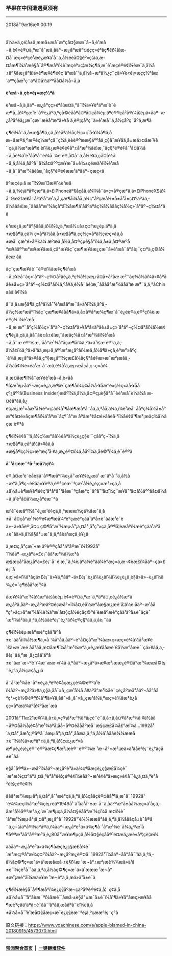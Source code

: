 ### 苹果在中国遭遇莫须有
------------------------

<div class="published">
 <span class="date" title="ä¸­å½æ¶é´">
  <time datetime="2018-09-16T00:19:11+08:00">
   2018å¹´9æ16æ¥ 00:19
  </time>
 </span>
</div>
<br/>
<div class="wsw">
 <p paraeid="{4d6eb6af-4f63-4f8c-8c6a-d5542222aab6}{35}" paraid="1338393143">
  å½ä»ä¸çé¦å±ä¸ææå±æå¯æ°çå¤§ææ¯å¬å¸è¹æå¬å¸è¢«è®¤ä¸ºæ¯å¯æä¸åäº¬æ¿åºæäº¤éçç»éªãç¶èï¼å¦æ­¤å¯æç»éªçè¹æè¿æ¥ä¹å¨ä¸­å½é­éå¤§éº»ç¦ãä¸æ­¤åæ¶ï¼ä¹æè§å¯å®¶æåºï¼è¹æçéº»ç¦æ¾ç¶ä¸æ¯è¹æçé®é¢ï¼èæ¯ä¸­å½å±äº§åæ¿åºå¦ä»è¶æ¥è¶é¢ç¹å°æå¯¹ä¸­å½å¬æ°ä½¿ç¨çä»¥è«é¡»æçç½ªåæ´äººçåæ³ç¨äºå¤å½äººåå¤å½å¬å¸ã
 </p>
 <p paraeid="{4d6eb6af-4f63-4f8c-8c6a-d5542222aab6}{49}" paraid="1785851617">
  <strong>
   è¹æå¬å¸çè«é¡»æç½ªå
  </strong>
 </p>
 <p paraeid="{4d6eb6af-4f63-4f8c-8c6a-d5542222aab6}{63}" paraid="1997281659">
  è¹æå¬å¸ä¸åäº¬æ¿åºçç»éªå¦æ­¤ä¸°å¯ï¼ä»¥è³äºæ¹è¯èæ¶å¸¸å¼ºçæ¹è¯å®è¿äºä¸ºçå©èååºå¤ªå¤çå¼èµ·äºè®®çå³å®ï¼å¦éµä»åäº¬æ¿åºå°éä¿¡æ¯çæ¨æèå°æ°ä»¥å ä¸è®¡çåºç¨ä»è¹æå¨ä¸­å½çåºç¨åºä¸æ¶ã
 </p>
 <p paraeid="{4d6eb6af-4f63-4f8c-8c6a-d5542222aab6}{71}" paraid="2013794979">
  ç¶èï¼å¨ä¸­å±æ§å¶ä¸çä¸­å½åªä½åç½ç»ç¹å·¥ï¼å¶ä¸­åæ¬åæ®ä¸ºæ®éç½æ°çå¨ç¼ä¸èèè®ºææ§äººåä¸ç§å¯æ¥åä¸­å±æä»¤åæ´¥è´´çä¸ä½æ°æå¶é èï¼è¿æ¥é¢é¢å°±å°æ¹¾ãé¦æ¸¯åç§°é®é¢å¯¹å¤å½å¬å¸åé¾ä¹è³ååºå¨èï¼å¯¼è´è®¸å¤å¨ä¸­å½è¥ä¸çå¤å½å¬å¸ä¸å¾ä¸ååºå¨å¾å¤äººçæ¥æ¯å±è¾±çéæ­ä¹éï¼è¹æå¬å¸å¨å°æ¹¾ãé¦æ¸¯åç§°é®é¢ææ¹äºåäº¬çæç«ã
 </p>
 <p paraeid="{4d6eb6af-4f63-4f8c-8c6a-d5542222aab6}{79}" paraid="220355182">
  äºæçèµ·å æ¯ï¼9æ13æ¥ï¼è¹æå¬å¸ä¸¾è¡äºå®çæ°ä¸ä»£iPhoneäº§åçåå¸ä¼ï¼å¨ä»ç»å®çæ°ä¸ä»£iPhoneXSä¼å¨9æ21æ¥å¨åªäºå°æ¹ä¸å¸çæ¶åï¼åå¸ä¼ç°åºçæå½±å±å¹å±ç¤ºäºâä¸­å½âãâé¦æ¸¯âãâå°æ¹¾âç­å°åï¼åæ¶ä¹ååºäºâç¾å½âåâç¾å½ç»´å°äº¬ç¾¤å²âã
 </p>
 <p paraeid="{4d6eb6af-4f63-4f8c-8c6a-d5542222aab6}{111}" paraid="549727097">
  è¹æè¿ä¸æ°äº§ååå¸ä¼ï¼è¿ä¸ªæå½±å±ç¤ºæ¿èµ·äºä¸­å±æ§å¶ä¸çä¼ ç»åªä½åä¸­å±æ§å¶ä¸çç½ç»åªä½çæç«ãä¸­å±æå¨çæ°é»å®£ä¼ æºæä¸­å½ä¸­å¤®çµè§å°ï¼ä¸­å±ä¸­å¤®æºå³æ¥ãäººæ°æ¥æ¥ãæä¸çå°æ¥ãç¯çæ¶æ¥ãæ¿çæ¨å»è¹æå¨å°åè¡¨ç¤ºä¸ç©å¼åéæ åã
 </p>
 <p paraeid="{4d6eb6af-4f63-4f8c-8c6a-d5542222aab6}{125}" paraid="298041952">
  ãç¯çæ¶æ¥ãè´¨é®éï¼âæ¢ç¶è¹æå¬å¸ç¥éå¨âç»´å°äº¬ç¾¤å²âè¿ä¸ªç¾å½çæµ·å¤å±å°åæ æ³¨âç¾å½âï¼ä»¥åºåâè±å±ç»´å°äº¬ç¾¤å²âï¼ä¸ºå¥ä¸è½å¨âé¦æ¸¯âåâå°æ¹¾âåä¹æ æ³¨ä¸ä¸ªâChinaââ¦å¢ï¼â
 </p>
 <p paraeid="{4d6eb6af-4f63-4f8c-8c6a-d5542222aab6}{147}" paraid="265378725">
  å¨ä¸­å±æ§å¶ä¸çåªä½å¯¹è¹æååºæ¨å»ä¹éï¼ä¸äºä¸­å½ç½æ°æåºï¼ãç¯çæ¶æ¥ãåå¶ä»ä¸­å±å®åªæ¾ç¶æ¯å¨è¿éè®ä¸è®²çï¼è¡æè®ç¼ ï¼è¹æå¬å¸æ æ³¨åºç¾å½ç»´å°äº¬ç¾¤å²ä»¥åºå«äºâè±å±ç»´å°äº¬ç¾¤å²âï¼ä½æ¢ç¶è¿ä¸çä¸ä¸å­å¨âè±å±é¦æ¸¯âæâç¾å±å°æ¹¾âï¼è¹æå¬å¸å¨æ è®°é¦æ¸¯åå°æ¹¾å°åçæ¶åï¼ä¸ºä»ä¹è¦æ è®°ä¸ä¸­å½å¢ï¼ä¸ºä»ä¹âä¸æµ·å¸äººæ°æ¿åºâï¼æä¸­å½å¶ä»çå¸èªæ²»åºç´è¾å¸æ¿åºä»¥åä¸çº§æ¿åºï¼çæ­£å¼åç§°åé¢æ»æ¯æ²¡æâä¸­å½âå¢ï¼è«éä¹æ¯å¨æä¸­é¼å¹ä¸æµ·æåçå¸ç¬ç«åï¼
 </p>
 <p paraeid="{4d6eb6af-4f63-4f8c-8c6a-d5542222aab6}{163}" paraid="1872455545">
  ä¸æ­¤åæ¶ï¼å¨æ¥éè¹æå¬å¸è«åå¶å¦æ¹èµ·åäº¬æç«è¿ä¸æ¶æ¯çæ¶åï¼ç¾å½å·¥åæ°é»ç½ç«ãå·¥ååçº¿äººã(Business Insider)æåºï¼ä¸­å½ä¸­å¤®çµè§å°å¨èè¹æå¯è½ä¼å æ­¤éå°âä¸å¿è¦çæ¿æ²»åæ³å¾éº»ç¦âï¼å¹¶åæ¶æåºå¨åä¸ä¸ªåå¸ä¼ä¸ï¼è¹æå¨ååºç¾å½å±å°æ³¢å¤é»åçæ¶åï¼ä¹åªæ¯åçº¯å°æ åºâæ³¢å¤é»åâèå·²ï¼åé¢å¹¶æ²¡æâç¾å½âçæ è®°ã
 </p>
 <p paraeid="{4d6eb6af-4f63-4f8c-8c6a-d5542222aab6}{191}" paraid="522504604">
  ç¶èï¼é¢å¯¹ä¸­å½ç½æ°åå½éåªä½çè¿ç§è´¨çåå²ç¬ï¼ä¸­å±æ§å¶ä¸çåªä½ä»¥åä¸­å±æ§å¶çç½ç»æ°æç¹å·¥ä¸æ¿è®¤ï¼ä¸ååºï¼ä¸åé©³ï¼ä¸è¯è®ºã
 </p>
 <p paraeid="{4d6eb6af-4f63-4f8c-8c6a-d5542222aab6}{199}" paraid="1381659825">
  <strong>
   å¯¹å¤èæ¨ªå·²æå½ç­ï¼
  </strong>
 </p>
 <p paraeid="{4d6eb6af-4f63-4f8c-8c6a-d5542222aab6}{213}" paraid="2134283410">
  è®¸å¤æ¹è¯èåè§å¯å®¶æåºï¼è¿å¹´æ¥ï¼é¿æä¹ æ¯äºå¯¹ä¸­å½å¬æ°ä¸å¶ç¬è£ãä»¥è®ä¸è®²çèæ¨ªçæ¹å¼è¿è¡ç»æ²»çä¸­å±å½å±è¶æ¥è¶é¢ç¹å°å°å¯¹åèæ¨ªçåæ³ç¨äºå¯¹å¤ï¼ç¨æ¥å¯¹å¤å½äººãå¤å½å¬å¸ä¹è³å¤å½æ¿åºèæ¨ªã
 </p>
 <p paraeid="{4d6eb6af-4f63-4f8c-8c6a-d5542222aab6}{221}" paraid="64393281">
  æ¹è¯èæåºï¼å¨è¿æ¹é¢çä¸ä¸ªæææ¾çä¾å­æ¯ä¸­å±å¨å¤çå°æ¹¾é®é¢æ¶æå¼ºè°çæè°çâä¹äºå±è¯âãæ¹è¯èä»¬ä»¥åè®¸å¤ç ç©¶å°æ¹¾æµ·å³¡ä¸¤å²¸å³ç³»çä¸å®¶å­¦èæåºï¼æè°çâä¹äºå±è¯âä»ä¸å¼å§å°±æ¯ä¸ä¸ªå­èä¹æçä¸è¥¿ã
 </p>
 <p paraeid="{4d6eb6af-4f63-4f8c-8c6a-d5542222aab6}{237}" paraid="192001036">
  ä¸æ­¤ç¸å³çæ¯«æ äºè®®çåå²äºå®æ¯ï¼1992å¹´ï¼åäº¬æ¿åºä»£è¡¨åå°æ¹¾å½æ°åæ§æçå°åæ¿åºä»£è¡¨å¨é¦æ¸¯ä¸¾è¡äºä¼è°ãä¼è°æç»ä¸æ¬¢èæ£ï¼åäº¬çä»£è¡¨åè¡ç¦»å»ï¼å°åçä»£è¡¨ä»¥ä¸ºåäº¬ä»£è¡¨è¿ä¼è¿åï¼ä½è¿è¿ä¸è§ä»ä»¬è¿åï¼ä¾¿é»¯ç¶éåå°æ¹¾ã
 </p>
 <p paraeid="{4d6eb6af-4f63-4f8c-8c6a-d5542222aab6}{249}" paraid="1648960551">
  åæ¥ï¼å°æ¹¾å½æ°åè¦åèèµ·è¢«è®¤ä¸ºæ¯ä¸ºäºå¤¸èè¿å½æ°åæ¿åºä¸åäº¬æ¿åºæäº¤éçæå°±ï¼å¤¸èå½æ°åæ§æ¿æé´å¦ä½è·åäº¬æ¹åå³ç³»ãç»å°æ¹¾å¼è¾äºæ´å¤§çå½éçå­ç©ºé´èæåºæè°çâä¹äºå±è¯âçè¯´æ³ï¼å³âä¸ä¸ªä¸­å½ãåèªè¡¨è¿°âï¼ç®ç§°âä¸ä¸­åè¡¨âã
 </p>
 <p paraeid="{ae5222a2-af6d-43e1-8609-c485f5bfa1dc}{12}" paraid="466389303">
  ç¶èï¼èèµ·æåºæè°çâä¹äºå±è¯âä¹åï¼å½æ¶ä¸»å¯¼å°åä¸åäº¬è°å¤çå°æ¹¾åæ»ç»æç»è¾å½å³æ¥è´£ä»æ¯æé åå²ãä¸æ­¤åæ¶ï¼å°æ¹¾æ°ä¸»è¿æ­¥ååæè´£å½æ°åæè¯´çä»¥âä¸ä¸­åè¡¨âä¸ºæ ¸å¿çâä¹äºå±è¯âæ¯æ¬ºè¯ï¼æ¯ææ·«ï¼å ä¸ºåäº¬æ¿åºä»æ¥æ²¡ææ¿è®¤å°æ¹¾ææå©è¡¨è¿°ä¸­å½çæ¦å¿µã
 </p>
 <p paraeid="{ae5222a2-af6d-43e1-8609-c485f5bfa1dc}{44}" paraid="2040508723">
  å¨å°æ¹¾åé¨å°±è¿ä¸ªé®é¢åçæ¿çè¾©è®ºä¹éï¼åäº¬æ¿åºä»¥ä¸ç§ä¸åå¯»å¸¸çæ¹å¼å å¥äºå°æ¹¾åé¨çè¿åºæå³åäº¬åå°åå³ç³»çè¾©è®ºï¼å¹¶ä»¥ä¸åå¯»å¸¸å¯»å¸¸çæ¹å¼ä¸ºæç»è¾åæ°è¿åçç«åºæä¾äºå¼ºåæ¯æã
 </p>
 <p paraeid="{ae5222a2-af6d-43e1-8609-c485f5bfa1dc}{52}" paraid="340149421">
  2001å¹´11æ21æ¥ï¼ä¸­å±ä¸»ç®¡å°æ¹¾äºå¡çé¨é¨ä¸­å±ä¸­å¤®å°æ¹¾å·¥ä½åå¬å®¤åå½å¡é¢å°æ¹¾äºå¡åå¬å®¤èåååºæå¨æ§çæ­£å¼å£°æï¼â...1992å¹´ä¸¤å²¸åæ¹ç¡®å®å¨âæµ·å³¡ä¸¤å²¸ååæä¸ä¸ªä¸­å½ä¹ååâè¾¾ææå±è¯ï¼ä½ä»æªå°±ä¸ä¸ªä¸­å½çæ¿æ²»åæ¶µè¿è¡è¿è®¨è®ºãæ¢ç¶æ²¡æè®¨è®ºï¼æ ¹æ¬å°±æ²¡æä»ä¹âåèªè¡¨è¿°âçå±è¯ãâ
 </p>
 <p paraeid="{ae5222a2-af6d-43e1-8609-c485f5bfa1dc}{76}" paraid="135121209">
  è§å¯å®¶ä»¬æåºï¼åäº¬æ¿åºè³ä»ä¾ç¶åæçè¿ç§æ­£å¼çè¯´æ³æ¾ç¤ºäºä¸¤ä¸ªè³å³éè¦çé®é¢ï¼èåäº¬æ¹é¢è³ä»æç»é¢å¯¹è¿ä¸¤ä¸ªè³å³éè¦çé®é¢ï¼
 </p>
 <p paraeid="{ae5222a2-af6d-43e1-8609-c485f5bfa1dc}{84}" paraid="437858802">
  ââå°æ¹¾æµ·å³¡ä¸¤å²¸å¯¹æè°çä¸ä¸ªä¸­å½çååçè®¤åå¹¶ä¸æ¯å¨1992å¹´è¾¾æçï¼å°æ¹¾çèµ·èäº1949å¹´ä¹åä¹å°±æ¯å¨ä¸­åäººæ°å±åå½æç«ä¹åçä¸­åæ°å½å®ªæ³ä¸ç´æ¯æ¶µçä¸­å½å¤§éåå°æ¹¾çï¼å æ­¤ï¼è¯´å°æ¹¾æµ·å³¡ä¸¤å²¸æ¿åºå¨1992å¹´è¾¾ææå³âä¸ä¸ªä¸­å½ååâçå±è¯å®å¨ä¸ç¬¦åäºå®ï¼äºå®ä¸ï¼åäº¬æ¿åºè³ä»ä¾ç¶å¯¹å°æ¹¾è¯å¾ä¿®æ¹å¶å®ªæ³ãå°å®ªæ³ä¸­è¿80å¹´æ¥æ¶µçä¸­å½å¤§éçåå®¹é¤æä¿æé«åº¦çè­¦æï¼
 </p>
 <p paraeid="{ae5222a2-af6d-43e1-8609-c485f5bfa1dc}{118}" paraid="734872243">
  ââåäº¬æ¿åºè³ä»ä¾ç¶åæçè¿ç§æ­£å¼è¯´æ³æç¡®å°æ¾ç¤ºï¼åäº¬æ¿åºæ¿è®¤å¨1992å¹´ï¼åäº¬åå°åå¯¹âä¸ä¸ªä¸­å½âç©¶ç«æ¯ä»ä¹ææåæå·±è§ï¼æ ¹æ¬å°±æ²¡æè¾¾æä»ä¹å±è¯ï¼çè³å¯¹âä¸ä¸ªä¸­å½âç©¶ç«æ¯ä»ä¹æææ ¹æ¬å°±æ²¡æè°åï¼æä»¥æ ¹æ¬è°ä¸ä¸æä»ä¹å±è¯ã
 </p>
 <p paraeid="{ae5222a2-af6d-43e1-8609-c485f5bfa1dc}{140}" paraid="2055944799">
  ç¶èï¼æè§å¯å®¶æåºï¼è¿ç§åºæ¬çäºå®é®é¢ä¸å¦¨ç¢ä¸­å±å½å±å¯¹å°åèæ¨ªï¼åæè¯´åæå·±è§å°±æ¯å±è¯ï¼å¹¶ä»¥å°åæç»æ¥åå¶æè°çâä¹äºå±è¯âå¯¹å°åä¸æ­ååºå¨èï¼èä¸­å±å½å±å¯¹è¹æå¤§åæç«æ¯è¿ç§èæ¨ªè¡ä¸ºçææ°è¡¨ç°ã
 </p>
</div>

原文链接：https://www.voachinese.com/a/apple-blamed-in-china-20180915/4573070.html


------------------------
#### [禁闻聚合首页](https://github.com/gfw-breaker/banned-news/blob/master/README.md) &nbsp;|&nbsp;  [一键翻墙软件](https://github.com/gfw-breaker/nogfw/blob/master/README.md)